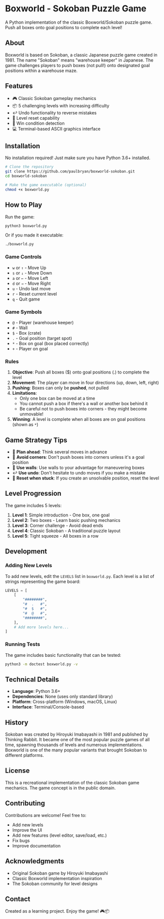 # Boxworld - Sokoban Puzzle Game

A Python implementation of the classic Boxworld/Sokoban puzzle game. Push all boxes onto goal positions to complete each level!

## About

Boxworld is based on Sokoban, a classic Japanese puzzle game created in 1981. The name "Sokoban" means "warehouse keeper" in Japanese. The game challenges players to push boxes (not pull!) onto designated goal positions within a warehouse maze.

## Features

- 🎮 Classic Sokoban gameplay mechanics
- 📦 5 challenging levels with increasing difficulty
- ↩️ Undo functionality to reverse mistakes
- 🔄 Level reset capability
- 🎯 Win condition detection
- 💻 Terminal-based ASCII graphics interface

## Installation

No installation required! Just make sure you have Python 3.6+ installed.

```bash
# Clone the repository
git clone https://github.com/paulbryan/boxworld-sokoban.git
cd boxworld-sokoban

# Make the game executable (optional)
chmod +x boxworld.py
```

## How to Play

Run the game:

```bash
python3 boxworld.py
```

Or if you made it executable:

```bash
./boxworld.py
```

### Game Controls

- `w` or `↑` - Move Up
- `s` or `↓` - Move Down
- `a` or `←` - Move Left
- `d` or `→` - Move Right
- `u` - Undo last move
- `r` - Reset current level
- `q` - Quit game

### Game Symbols

- `@` - Player (warehouse keeper)
- `#` - Wall
- `$` - Box (crate)
- `.` - Goal position (target spot)
- `*` - Box on goal (box placed correctly)
- `+` - Player on goal

### Rules

1. **Objective**: Push all boxes ($) onto goal positions (.) to complete the level
2. **Movement**: The player can move in four directions (up, down, left, right)
3. **Pushing**: Boxes can only be **pushed**, not pulled
4. **Limitations**: 
   - Only one box can be moved at a time
   - You cannot push a box if there's a wall or another box behind it
   - Be careful not to push boxes into corners - they might become unmovable!
5. **Winning**: A level is complete when all boxes are on goal positions (shown as `*`)

## Game Strategy Tips

- 🧠 **Plan ahead**: Think several moves in advance
- 🚫 **Avoid corners**: Don't push boxes into corners unless it's a goal position
- 📐 **Use walls**: Use walls to your advantage for maneuvering boxes
- ↩️ **Use undo**: Don't hesitate to undo moves if you make a mistake
- 🔄 **Reset when stuck**: If you create an unsolvable position, reset the level

## Level Progression

The game includes 5 levels:

1. **Level 1**: Simple introduction - One box, one goal
2. **Level 2**: Two boxes - Learn basic pushing mechanics
3. **Level 3**: Corner challenge - Avoid dead ends
4. **Level 4**: Classic Sokoban - A traditional puzzle layout
5. **Level 5**: Tight squeeze - All boxes in a row

## Development

### Adding New Levels

To add new levels, edit the `LEVELS` list in `boxworld.py`. Each level is a list of strings representing the game board:

```python
LEVELS = [
    [
        "########",
        "#  .   #",
        "#  $   #",
        "#  @   #",
        "########",
    ],
    # Add more levels here...
]
```

### Running Tests

The game includes basic functionality that can be tested:

```bash
python3 -m doctest boxworld.py -v
```

## Technical Details

- **Language**: Python 3.6+
- **Dependencies**: None (uses only standard library)
- **Platform**: Cross-platform (Windows, macOS, Linux)
- **Interface**: Terminal/Console-based

## History

Sokoban was created by Hiroyuki Imabayashi in 1981 and published by Thinking Rabbit. It became one of the most popular puzzle games of all time, spawning thousands of levels and numerous implementations. Boxworld is one of the many popular variants that brought Sokoban to different platforms.

## License

This is a recreational implementation of the classic Sokoban game mechanics. The game concept is in the public domain.

## Contributing

Contributions are welcome! Feel free to:

- Add new levels
- Improve the UI
- Add new features (level editor, save/load, etc.)
- Fix bugs
- Improve documentation

## Acknowledgments

- Original Sokoban game by Hiroyuki Imabayashi
- Classic Boxworld implementation inspiration
- The Sokoban community for level designs

## Contact

Created as a learning project. Enjoy the game! 🎮📦